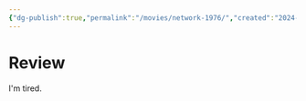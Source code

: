 ```yaml
---
{"dg-publish":true,"permalink":"/movies/network-1976/","created":"2024-02-20","updated":"2024-03-01"}
---
```



# Review

I'm tired.
